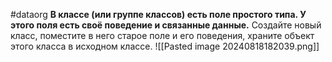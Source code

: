 #dataorg
**В классе (или группе классов) есть поле простого типа. У этого поля есть своё поведение и связанные данные.**
Создайте новый класс, поместите в него старое поле и его поведения, храните объект этого класса в исходном классе.
![[Pasted image 20240818182039.png]]
